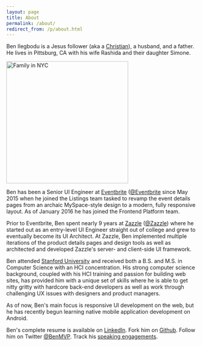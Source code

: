```yaml
---
layout: page
title: About
permalink: /about/
redirect_from: /p/about.html
---
```


Ben Ilegbodu is a Jesus follower (aka a [Christian](http://www.aweandreverence.com/gospel/what-is-the-gospel/248)), a husband, and a father. He lives in Pittsburg, CA with his wife Rashida and their daughter Simone.

<img src="http://1.bp.blogspot.com/-aW7dFTkDB_c/VjLawhtfvZI/AAAAAAABBHw/1AFw9tVB-hg/s1600/family-nyc.jpg" alt="Family in NYC" width="320" />

Ben has been a Senior UI Engineer at [Eventbrite](https://www.eventbrite.com/") ([@Eventbrite](https://twitter.com/eventbrite) since May 2015 when he joined the Listings team tasked to revamp the event details pages from an archaic MySpace-style design to a modern, fully responsive layout. As of January 2016 he has joined the Frontend Platform team.

Prior to Eventbrite, Ben spent nearly 9 years at [Zazzle](http://www.zazzle.com) ([@Zazzle](https://twitter.com/zazzle)) where he started out as an entry-level UI Engineer straight out of college and grew to eventually become its UI Architect. At Zazzle, Ben implemented multiple iterations of the product details pages and design tools as well as architected and developed Zazzle's server- and client-side UI framework.

Ben attended [Stanford University]([@Stanford(http://twitter.com/stanford)]) and received both a B.S. and M.S. in Computer Science with an HCI concentration. His strong computer science background, coupled with his HCI training and passion for building web sites, has provided him with a unique set of skills where he is able to get nitty gritty with hardcore back-end developers as well as work through challenging UX issues with designers and product managers.

As of now, Ben's main focus is responsive UI development on the web, but he has recently begun learning native mobile application development on Android.

Ben's complete resume is available on [LinkedIn](https://www.linkedin.com/in/benmvp). Fork him on [Github](https://github.com/benmvp). Follow him on Twitter [@BenMVP](http://twitter.com/benmvp). Track his [speaking engagements](/speaking-engagements).
